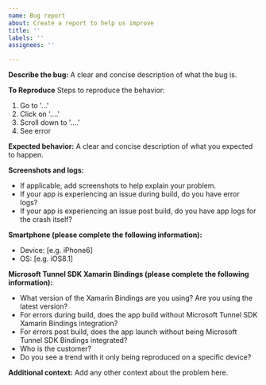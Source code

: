 ```yaml
---
name: Bug report
about: Create a report to help us improve
title: ''
labels: ''
assignees: ''

---
```


**Describe the bug:**
A clear and concise description of what the bug is.

**To Reproduce**
Steps to reproduce the behavior:
1. Go to '...'
2. Click on '....'
3. Scroll down to '....'
4. See error

**Expected behavior:**
A clear and concise description of what you expected to happen. 

**Screenshots and logs:**
- If applicable, add screenshots to help explain your problem. 
- If your app is experiencing an issue during build, do you have error logs?
- If your app is experiencing an issue post build, do you have app logs for the crash itself?

**Smartphone (please complete the following information):**
 - Device: [e.g. iPhone6]
 - OS: [e.g. iOS8.1]

**Microsoft Tunnel SDK Xamarin Bindings (please complete the following information):**
- What version of the Xamarin Bindings are you using? Are you using the latest version?
- For errors during build, does the app build without Microsoft Tunnel SDK Xamarin Bindings integration?
- For errors post build, does the app launch without being Microsoft Tunnel SDK Bindings integrated?
- Who is the customer?
- Do you see a trend with it only being reproduced on a specific device?

**Additional context:**
Add any other context about the problem here.
